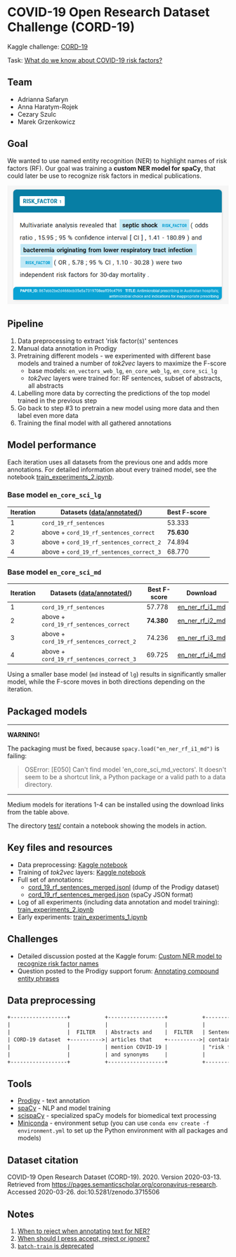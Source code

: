 # COVID-19 Open Research Dataset Challenge (CORD-19)

Kaggle challenge: [CORD-19](https://www.kaggle.com/allen-institute-for-ai/CORD-19-research-challenge)

Task: [What do we know about COVID-19 risk
factors?](https://www.kaggle.com/allen-institute-for-ai/CORD-19-research-challenge/tasks?taskId=558)

## Team

- Adrianna Safaryn
- Anna Haratym-Rojek
- Cezary Szulc
- Marek Grzenkowicz

## Goal

We wanted to use named entity recognition (NER) to highlight names of risk factors (RF). Our goal was
training a **custom NER model for spaCy**, that could later be use to recognize risk factors in medical
publications.

![RF tags in Prodigy](./images/ner.png)

## Pipeline

1. Data preprocessing to extract 'risk factor(s)' sentences
2. Manual data annotation in Prodigy
3. Pretraining different models - we experimented with different base models and trained a number of
   *tok2vec* layers to maximize the F-score
    - base models: `en_vectors_web_lg`, `en_core_web_lg`, `en_core_sci_lg`
    - *tok2vec* layers were trained for: RF sentences, subset of abstracts, all abstracts
4. Labelling more data by correcting the predictions of the top model trained in the previous step
5. Go back to step #3 to pretrain a new model using more data and then label even more data
6. Training the final model with all gathered annotations

## Model performance

Each iteration uses all datasets from the previous one and adds more annotations. For detailed information about every
trained model, see the notebook [train_experiments_2.ipynb](./train_experiments_2.ipynb).

### Base model `en_core_sci_lg`

| Iteration  | Datasets ([data/annotated/](./data/annotated/)) | Best F-score  |
|------------|-------------------------------------------------|---------------|
| 1          | `cord_19_rf_sentences`                          |   53.333      |
| 2          | above + `cord_19_rf_sentences_correct`          | **75.630**    |
| 3          | above + `cord_19_rf_sentences_correct_2`        |   74.894      |
| 4          | above + `cord_19_rf_sentences_correct_3`        |   68.770      |

### Base model `en_core_sci_md`

| Iteration  | Datasets ([data/annotated/](./data/annotated/)) | Best F-score  | Download |
|------------|-------------------------------------------------|---------------|------------------------------------------------------------------------------------------------------------|
| 1          | `cord_19_rf_sentences`                          |   57.778      | [en_ner_rf_i1_md](https://kagglecord19.blob.core.windows.net/risk-factor-ner/en_ner_rf_i1_md-0.0.1.tar.gz) |
| 2          | above + `cord_19_rf_sentences_correct`          | **74.380**    | [en_ner_rf_i2_md](https://kagglecord19.blob.core.windows.net/risk-factor-ner/en_ner_rf_i2_md-0.0.1.tar.gz) |
| 3          | above + `cord_19_rf_sentences_correct_2`        |   74.236      | [en_ner_rf_i3_md](https://kagglecord19.blob.core.windows.net/risk-factor-ner/en_ner_rf_i3_md-0.0.1.tar.gz) |
| 4          | above + `cord_19_rf_sentences_correct_3`        |   69.725      | [en_ner_rf_i4_md](https://kagglecord19.blob.core.windows.net/risk-factor-ner/en_ner_rf_i4_md-0.0.1.tar.gz) |

Using a smaller base model (`md` instead of `lg`) results in significantly smaller model, while the F-score
moves in both directions depending on the iteration.

## Packaged models

--------------

**WARNING!**

The packaging must be fixed, because `spacy.load("en_ner_rf_i1_md")` is failing:

> OSError: [E050] Can't find model 'en_core_sci_md_vectors'. It doesn't seem to be a shortcut link, a Python package or a valid path to a data directory.

--------------

Medium models for iterations 1-4 can be installed using the download links from the table above.

The directory [test/](./test/) contain a notebook showing the models in action.

## Key files and resources

- Data preprocessing: [Kaggle notebook](https://www.kaggle.com/cezaryszulc/kaggle-covid-19-competition)
- Training of *tok2vec* layers: [Kaggle notebook](https://www.kaggle.com/chopeen/spacy-with-gpu-support)
- Full set of annotations:
  - [cord_19_rf_sentences_merged.jsonl](./data/annotated/cord_19_rf_sentences_merged.jsonl) (dump of the Prodigy dataset)
  - [cord_19_rf_sentences_merged.json](./data/annotated/cord_19_rf_sentences_merged.json) (spaCy JSON format)
- Log of all experiments (including data annotation and model training): [train_experiments_2.ipynb](./train_experiments_2.ipynb)
- Early experiments: [train_experiments_1.ipynb](./backup/early_experiments/train_experiments_1.ipynb)

## Challenges

- Detailed discussion posted at the Kaggle forum:
  [Custom NER model to recognize risk factor names](https://www.kaggle.com/allen-institute-for-ai/CORD-19-research-challenge/discussion/140451)
- Question posted to the Prodigy support forum:
  [Annotating compound entity phrases](https://support.prodi.gy/t/annotating-compound-entity-phrases/2796)

## Data preprocessing

```txt
+------------------+           +------------------+           +------------------+
|                  |           |                  |           |                  |          +----------------------------+
|                  |  FILTER   | Abstracts and    |  FILTER   | Sentences that   |          |                            |
| CORD-19 dataset  +---------->| articles that    +---------->| contain phrase   +--------> | cord_19_rf_sentences.jsonl |
|                  |           | mention COVID-19 |           | "risk factor(s)  |          |                            |
|                  |           | and synonyms     |           |                  |          +----------------------------+
+------------------+           +------------------+           +------------------+
```

## Tools

- [Prodigy](https://prodi.gy/) - text annotation
- [spaCy](https://spacy.io/) - NLP and model training
- [scispaCy](https://allenai.github.io/scispacy/) - specialized spaCy models for biomedical text processing
- [Miniconda](https://docs.conda.io/en/latest/miniconda.html) - environment setup (you can use
  `conda env create -f environment.yml` to set up the Python environment with all packages and models)

## Dataset citation

COVID-19 Open Research Dataset (CORD-19). 2020. Version 2020-03-13.  
Retrieved from https://pages.semanticscholar.org/coronavirus-research.  
Accessed 2020-03-26. doi:10.5281/zenodo.3715506

## Notes

1. [When to reject when annotating text for NER?](https://support.prodi.gy/t/when-to-reject-in-ner-manual-or-ner-make-gold/892/2)
1. [When should I press accept, reject or ignore?](https://prodi.gy/docs/named-entity-recognition#manual-accept-reject)
1. [`batch-train` is deprecated](https://prodi.gy/docs/recipes#deprecated)
